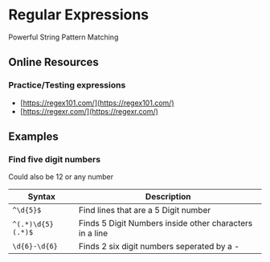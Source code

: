 # Regular Expressions
Powerful String Pattern Matching 

## Online Resources
### Practice/Testing expressions
  * [https://regex101.com/](https://regex101.com/)  
  * [https://regexr.com/](https://regexr.com/)

## Examples

### Find five digit numbers  
Could also be 12 or any number


| Syntax | Description |
| ----------- | ----------- |
| `^\d{5}$` | Find lines that are a 5 Digit number |
| `^(.*)\d{5}(.*)$` | Finds 5 Digit Numbers inside other characters in a line |
| `\d{6}-\d{6}` | Finds 2 six digit numbers seperated by a - |

